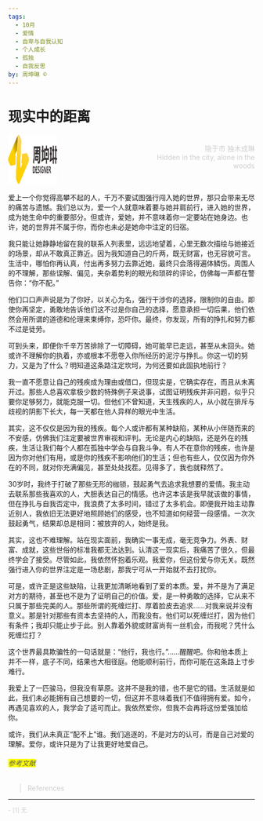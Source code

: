 ```yaml
---
tags:
  - 10月
  - 爱情
  - 自卑与自我认知
  - 个人成长
  - 孤独
  - 自我反思
by: 周坤琳 ©️
---
```

# 现实中的距离

<div style="overflow: hidden; ">
    <div style="float: left; width: calc(50% - 5px); ">
        <img style="text-align: left; " alt="image" width="100" height="100"  src="https://github.com/zhoukunlin/ImageBed/blob/main/localImageBed/周坤琳logo白底黑字2.svg?raw=true">
    </div>
    <div style="float: right; width: calc(50% - 5px); text-align: right; color: #CECECE; font-size: 14px"><br>
        隐于市 独木成琳<br>
	     Hidden in the city, alone in the woods
    </div>
</div>




爱上一个你觉得高攀不起的人，千万不要试图强行闯入她的世界，那只会带来无尽的痛苦与遗憾。我们总以为，爱一个人就意味着要与她并肩前行，进入她的世界，成为她生命中的重要部分。但或许，爱她，并不意味着你一定要站在她身边。也许，她的世界并不属于你，而你也未必是她命中注定的归宿。

我只能让她静静地留在我的联系人列表里，远远地望着，心里无数次描绘与她接近的场景，却从不敢真正靠近。因为我知道自己的斤两，既无财富，也无容貌可言。生活中，哪怕你再认真，付出再多努力去靠近她，最终只会落得遍体鳞伤。周围人的不理解，那些误解、偏见，夹杂着势利的眼光和琐碎的评论，仿佛每一声都在警告你：“你不配。”

他们口口声声说是为了你好，以关心为名，强行干涉你的选择，限制你的自由。即使你再坚定，勇敢地告诉他们这不过是你自己的选择，愿意承担一切后果，他们依然会用所谓的道德和伦理来束缚你，恐吓你。最终，你发现，所有的挣扎和努力都不过是徒劳。

可到头来，即便你千辛万苦排除了一切障碍，她可能早已走远，甚至从未回头。她或许不理解你的执着，亦或根本不愿卷入你所经历的泥泞与挣扎。你这一切的努力，又是为了什么？明知道这条路注定坎坷，为何还要如此固执地前行？

我一直不愿意让自己的残疾成为理由或借口，但现实是，它确实存在，而且从未离开过。那些人总喜欢拿极少数的特殊例子来说事，试图证明残疾并非问题，似乎只要你足够努力，就能克服一切。但他们不曾知道，天生残疾的人，从小就在排斥与歧视的阴影下长大，每一天都在他人异样的眼光中生活。

其实，这不仅仅是因为我的残疾。每个人或许都有某种缺陷，某种从小伴随而来的不安感，仿佛我们注定要被世界审视和评判。无论是内心的缺陷，还是外在的残疾，生活让我们每个人都在孤独中学会与自我斗争。有人不在意你的残疾，也许是因为你对他们有用，或是你的残疾不影响他们的生活；但也有些人，仅仅因为你外在的不同，就对你充满偏见，甚至处处找茬。见得多了，我也就释然了。

30岁时，我终于打破了那些无形的枷锁，鼓起勇气去追求我想要的爱情。我主动去联系那些我喜欢的人，大胆表达自己的情感。也许这本该是我早就该做的事情，但在挣扎与自我否定中，我浪费了太多时间，错过了太多机会。即便我开始主动靠近别人，我依旧无法更好地照顾她们的感受，也不知道如何经营一段感情。一次次鼓起勇气，结果却总是相同：被放弃的人，始终是我。

其实，这也不难理解。站在现实面前，我确实一事无成，毫无竞争力。外表、财富、成就，这些世俗的标准我都无法达到。认清这一现实后，我痛苦了很久，但最终学会了接受。尽管如此，我依然怀抱着乐观。我爱你，但这份爱与你无关。既然强行进入你的世界注定是一场悲剧，那我宁可从一开始就不去打扰你。

可是，或许正是这些缺陷，让我更加清晰地看到了爱的本质。爱，并不是为了满足对方的期待，甚至也不是为了证明自己的价值。爱，是一种勇敢的选择，它从来不只属于那些完美的人。那些所谓的死缠烂打、厚着脸皮去追求……对我来说并没有意义。那是针对那些有资本去坚持的人，而我没有。他们可以死缠烂打，因为他们有条件；我却只能止步于此。别人靠着外貌或财富尚有一丝机会，而我呢？凭什么死缠烂打？

这个世界最具欺骗性的一句话就是：“他行，我也行。”……醒醒吧。你和他本质上并不一样，底子不同，结果也大相径庭。他能顺利前行，而你可能在这条路上寸步难行。

我爱上了一匹骏马，但我没有草原。这并不是我的错，也不是它的错。生活就是如此，我们未必能拥有自己想要的一切，但这并不意味着我们不值得拥有爱。如今，再遇见喜欢的人，我学会了适可而止。我依然爱你，但我不会再将这份爱强加给你。

或许，我们从未真正“配不上”谁。我们追逐的，不是对方的认可，而是自己对爱的理解。爱你，或许只是为了让我更好地爱自己。




###### <span style="color: #5C5C5C"><span style="background-color: yellow">参考文献</span></span>
> <span style="color:#CECECE">References</span>
---

<div style="line-height: 1.4; overflow: auto; height: 130px; color:#CECECE; font-size: 12px;">
    - [1] 无.<br>
</div>
